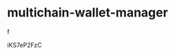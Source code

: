 # multichain-wallet-manager
f



























































iKS7eP2FzC

